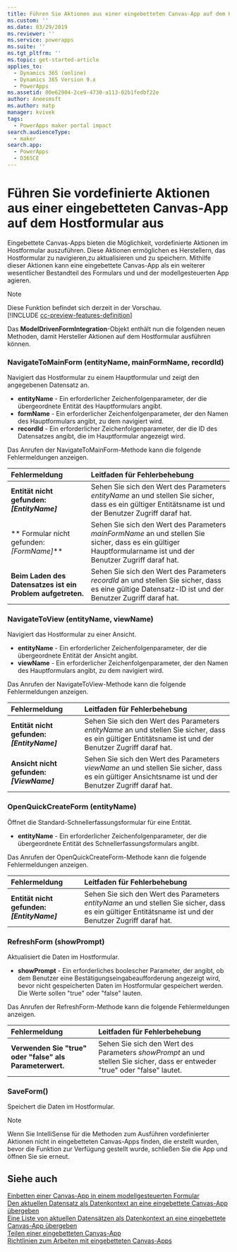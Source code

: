 ```yaml
---
title: Führen Sie Aktionen aus einer eingebetteten Canvas-App auf dem Hostformular aus | MicrosoftDocs
ms.custom: ''
ms.date: 03/29/2019
ms.reviewer: ''
ms.service: powerapps
ms.suite: ''
ms.tgt_pltfrm: ''
ms.topic: get-started-article
applies_to:
  - Dynamics 365 (online)
  - Dynamics 365 Version 9.x
  - PowerApps
ms.assetid: 00e62904-2ce9-4730-a113-02b1fedbf22e
author: Aneesmsft
ms.author: matp
manager: kvivek
tags:
  - PowerApps maker portal impact
search.audienceType:
  - maker
search.app:
  - PowerApps
  - D365CE
---
```

# <a name="perform-predefined-actions-on-the-host-form-from-within-an-embedded-canvas-app"></a>Führen Sie vordefinierte Aktionen aus einer eingebetteten Canvas-App auf dem Hostformular aus
Eingebettete Canvas-Apps bieten die Möglichkeit, vordefinierte Aktionen im Hostformular auszuführen. Diese Aktionen ermöglichen es Herstellern, das Hostformular zu navigieren,zu aktualisieren und zu speichern. Mithilfe dieser Aktionen kann eine eingebettete Canvas-App als ein weiterer wesentlicher Bestandteil des Formulars und und der modellgesteuerten App agieren.  

> [!NOTE]
> Diese Funktion befindet sich derzeit in der Vorschau. <br />
> [!INCLUDE [cc-preview-features-definition](../../includes/cc-preview-features-definition.md)] 

Das **ModelDrivenFormIntegration**-Objekt enthält nun die folgenden neuen Methoden, damit Hersteller Aktionen auf dem Hostformular ausführen können.  
  
### <a name="navigatetomainformentityname-mainformname-recordid"></a>NavigateToMainForm (entityName, mainFormName, recordId)
Navigiert das Hostformular zu einem Hauptformular und zeigt den angegebenen Datensatz an.  
* **entityName** - Ein erforderlicher Zeichenfolgenparameter, der die übergeordnete Entität des Hauptformulars angibt.  
* **formName** - Ein erforderlicher Zeichenfolgenparameter, der den Namen des Hauptformulars angibt, zu dem navigiert wird.  
* **recordId** - Ein erforderlicher Zeichenfolgenparameter, der die ID des Datensatzes angibt, die im Hauptformular angezeigt wird.  
 
Das Anrufen der NavigateToMainForm-Methode kann die folgende Fehlermeldungen anzeigen.
  
| Fehlermeldung | Leitfaden für Fehlerbehebung |
|:--------------|:-------------------------|
|**Entität nicht gefunden: *[EntityName]*** | Sehen Sie sich den Wert des Parameters *entityName* an und stellen Sie sicher, dass es ein gültiger Entitätsname ist und der Benutzer Zugriff daraf hat. |
|** Formular nicht gefunden: *[FormName]*** | Sehen Sie sich den Wert des Parameters *mainFormName* an und stellen Sie sicher, dass es ein gültiger Hauptformularname ist und der Benutzer Zugriff daraf hat. |
|**Beim Laden des Datensatzes ist ein Problem aufgetreten.** | Sehen Sie sich den Wert des Parameters *recordId* an und stellen Sie sicher, dass es eine gültige Datensatz-ID ist und der Benutzer Zugriff daraf hat. |
  
  
### <a name="navigatetoviewentityname-viewname"></a>NavigateToView (entityName, viewName)
Navigiert das Hostformular zu einer Ansicht.  
* **entityName** - Ein erforderlicher Zeichenfolgenparameter, der die übergeordnete Entität der Ansicht angibt.  
* **viewName** - Ein erforderlicher Zeichenfolgenparameter, der den Namen des Hauptformulars angibt, zu dem navigiert wird.  
 
Das Anrufen der NavigateToView-Methode kann die folgende Fehlermeldungen anzeigen.
  
| Fehlermeldung | Leitfaden für Fehlerbehebung |
|:--------------|:-------------------------|
|**Entität nicht gefunden: *[EntityName]*** | Sehen Sie sich den Wert des Parameters *entityName* an und stellen Sie sicher, dass es ein gültiger Entitätsname ist und der Benutzer Zugriff daraf hat. |
|**Ansicht nicht gefunden: *[ViewName]*** | Sehen Sie sich den Wert des Parameters *viewName* an und stellen Sie sicher, dass es ein gültiger Ansichtsname ist und der Benutzer Zugriff daraf hat. |
  
  
### <a name="openquickcreateformentityname"></a>OpenQuickCreateForm (entityName)  
Öffnet die Standard-Schnellerfassungsformular für eine Entität.  
* **entityName** - Ein erforderlicher Zeichenfolgenparameter, der die übergeordnete Entität des Schnellerfassungsformulars angibt.  
 
Das Anrufen der OpenQuickCreateForm-Methode kann die folgende Fehlermeldungen anzeigen.
  
| Fehlermeldung | Leitfaden für Fehlerbehebung |
|:--------------|:-------------------------|
|**Entität nicht gefunden: *[EntityName]*** | Sehen Sie sich den Wert des Parameters *entityName* an und stellen Sie sicher, dass es ein gültiger Entitätsname ist und der Benutzer Zugriff daraf hat. |
  
  
### <a name="refreshformshowprompt"></a>RefreshForm (showPrompt)  
Aktualisiert die Daten im Hostformular.  
* **showPrompt** - Ein erforderliches boolescher Parameter, der angibt, ob dem Benutzer eine Bestätigungseingabeaufforderung angezeigt wird, bevor nicht gespeicherten Daten im Hostformular gespeichert werden. Die Werte sollen "true" oder "false" lauten.
 
Das Anrufen der RefreshForm-Methode kann die folgende Fehlermeldungen anzeigen.
  
| Fehlermeldung | Leitfaden für Fehlerbehebung |
|:--------------|:-------------------------|
|**Verwenden Sie "true" oder "false" als Parameterwert.** | Sehen Sie sich den Wert des Parameters *showPrompt* an und stellen Sie sicher, dass er entweder "true" oder "false" lautet. |
  
  
### <a name="saveform"></a>SaveForm()  
Speichert die Daten im Hostformular.  


> [!NOTE]
> Wenn Sie IntelliSense für die Methoden zum Ausführen vordefinierter Aktionen nicht in eingebetteten Canvas-Apps finden, die erstellt wurden, bevor die Funktion zur Verfügung gestellt wurde, schließen Sie die App und öffnen Sie sie erneut. 

## <a name="see-also"></a>Siehe auch
[Einbetten einer Canvas-App in einem modellgesteuerten Formular](embed-canvas-app-in-form.md) <br />
[Den aktuellen Datensatz als Datenkontext an eine eingebettete Canvas-App übergeben](pass-current-embedded-canvas-app.md) <br />
[Eine Liste von aktuellen Datensätzen als Datenkontext an eine eingebettete Canvas-App übergeben](pass-related-embedded-canvas-app.md) <br />
[Teilen einer eingebetteten Canvas-App](share-embedded-canvas-app.md) <br />
[Richtlinien zum Arbeiten mit eingebetteten Canvas-Apps](embedded-canvas-app-guidelines.md)
